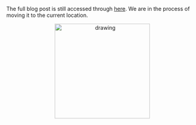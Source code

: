 The full blog post is still accessed through [here](https://www.1onepsilon.com/single-post/2018/10/05/Going-off-on-a-tangent). We are in the process of moving it to the current location.

<center>
 <img class = "blog-inline-image" src="https://es-app.com/assets/QQQQ.jpg" alt="drawing" width="250px"/>
</center> 